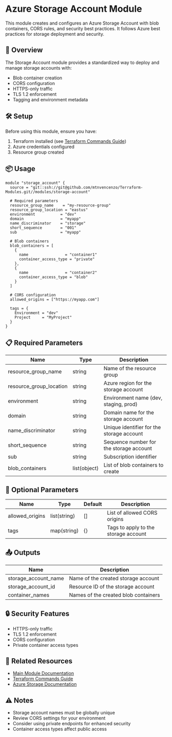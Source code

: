 # Azure Storage Account Module

This module creates and configures an Azure Storage Account with blob containers, CORS rules, and security best practices. It follows Azure best practices for storage deployment and security.

## 🚀 Overview

The Storage Account module provides a standardized way to deploy and manage storage accounts with:
- Blob container creation
- CORS configuration
- HTTPS-only traffic
- TLS 1.2 enforcement
- Tagging and environment metadata

## 🛠️ Setup

Before using this module, ensure you have:
1. Terraform installed (see [Terraform Commands Guide](../../.readme/terraform-commands.md))
2. Azure credentials configured
3. Resource group created

## 📦 Usage

```hcl
module "storage_account" {
  source = "git::ssh://git@github.com/mtnvencenzo/Terraform-Modules.git//modules/storage-account"

  # Required parameters
  resource_group_name    = "my-resource-group"
  resource_group_location = "eastus"
  environment           = "dev"
  domain                = "myapp"
  name_discriminator    = "storage"
  short_sequence        = "001"
  sub                   = "myapp"

  # Blob containers
  blob_containers = [
    {
      name                = "container1"
      container_access_type = "private"
    },
    {
      name                = "container2"
      container_access_type = "blob"
    }
  ]

  # CORS configuration
  allowed_origins = ["https://myapp.com"]

  tags = {
    Environment = "dev"
    Project     = "MyProject"
  }
}
```

## 📋 Required Parameters

| Name | Type | Description |
|------|------|-------------|
| resource_group_name | string | Name of the resource group |
| resource_group_location | string | Azure region for the storage account |
| environment | string | Environment name (dev, staging, prod) |
| domain | string | Domain name for the storage account |
| name_discriminator | string | Unique identifier for the storage account |
| short_sequence | string | Sequence number for the storage account |
| sub | string | Subscription identifier |
| blob_containers | list(object) | List of blob containers to create |

## 🔧 Optional Parameters

| Name | Type | Default | Description |
|------|------|---------|-------------|
| allowed_origins | list(string) | [] | List of allowed CORS origins |
| tags | map(string) | {} | Tags to apply to the storage account |

## 📤 Outputs

| Name | Description |
|------|-------------|
| storage_account_name | Name of the created storage account |
| storage_account_id | Resource ID of the storage account |
| container_names | Names of the created blob containers |

## 🔒 Security Features

- HTTPS-only traffic
- TLS 1.2 enforcement
- CORS configuration
- Private container access types

## 🔗 Related Resources

- [Main Module Documentation](../../README.md)
- [Terraform Commands Guide](../../.readme/terraform-commands.md)
- [Azure Storage Documentation](https://docs.microsoft.com/en-us/azure/storage/common/storage-introduction)

## ⚠️ Notes

- Storage account names must be globally unique
- Review CORS settings for your environment
- Consider using private endpoints for enhanced security
- Container access types affect public access
